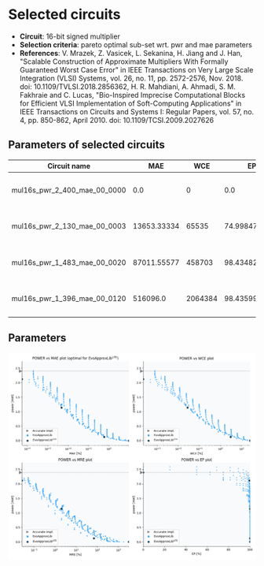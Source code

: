 
Selected circuits
===================
 - **Circuit**: 16-bit signed multiplier
 - **Selection criteria**: pareto optimal sub-set wrt. pwr and mae parameters
 - **References**: V. Mrazek, Z. Vasicek, L. Sekanina, H. Jiang and J. Han, "Scalable Construction of Approximate Multipliers With Formally Guaranteed Worst Case Error" in IEEE Transactions on Very Large Scale Integration (VLSI) Systems, vol. 26, no. 11, pp. 2572-2576, Nov. 2018. doi: 10.1109/TVLSI.2018.2856362, H. R. Mahdiani, A. Ahmadi, S. M. Fakhraie and C. Lucas, "Bio-Inspired Imprecise Computational Blocks for Efficient VLSI Implementation of Soft-Computing Applications" in IEEE Transactions on Circuits and Systems I: Regular Papers, vol. 57, no. 4, pp. 850-862, April 2010. doi: 10.1109/TCSI.2009.2027626


Parameters of selected circuits
----------------------------

| Circuit name | MAE | WCE | EP | MRE | Download |
| --- |  --- | --- | --- | --- | --- | 
| mul16s_pwr_2_400_mae_00_0000 | 0.0 | 0 | 0.0 | 0.0 |  [Verilog generic](mul16s_pwr_2_400_mae_00_0000_gen.v) [Verilog PDK45](mul16s_pwr_2_400_mae_00_0000_pdk45.v)  [C](mul16s_pwr_2_400_mae_00_0000.c) |
| mul16s_pwr_2_130_mae_00_0003 | 13653.33334 | 65535 | 74.9984741211 | 0.0340812749 |  [Verilog generic](mul16s_pwr_2_130_mae_00_0003_gen.v) [Verilog PDK45](mul16s_pwr_2_130_mae_00_0003_pdk45.v)  [C](mul16s_pwr_2_130_mae_00_0003.c) |
| mul16s_pwr_1_483_mae_00_0020 | 87011.55577 | 458703 | 98.4348297119 | 0.2243367325 |  [Verilog generic](mul16s_pwr_1_483_mae_00_0020_gen.v) [Verilog PDK45](mul16s_pwr_1_483_mae_00_0020_pdk45.v)  [C](mul16s_pwr_1_483_mae_00_0020.c) |
| mul16s_pwr_1_396_mae_00_0120 | 516096.0 | 2064384 | 98.435997963 | 1.061337539 |  [Verilog generic](mul16s_pwr_1_396_mae_00_0120_gen.v) [Verilog PDK45](mul16s_pwr_1_396_mae_00_0120_pdk45.v)  [C](mul16s_pwr_1_396_mae_00_0120.c) |
    
Parameters
--------------
![Parameters figure](fig.png)
             